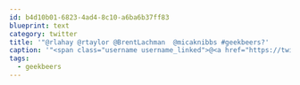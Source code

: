 ```yaml
---
id: b4d10b01-6823-4ad4-8c10-a6ba6b37ff83
blueprint: text
category: twitter
title: '"@rlahay @rtaylor @BrentLachman  @micaknibbs #geekbeers?'
caption: '"<span class="username username_linked">@<a href="https://twitter.com/rlahay" title="Ryan Lahay">rlahay</a></span> <span class="username username_linked">@<a href="https://twitter.com/rtaylor" title="Elon Musk">rtaylor</a></span> <span class="username username_linked">@<a href="https://twitter.com/BrentLachman" title="Brent Lachman">BrentLachman</a></span>  @micaknibbs <span class="hashtag hashtag_local">#<a href="http://tweettemp.darylchymko.ca/?tag=geekbeers">geekbeers</a>?'
tags:
  - geekbeers
---
```

